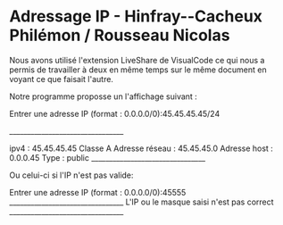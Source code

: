 # Adressage IP - Hinfray--Cacheux Philémon / Rousseau Nicolas

Nous avons utilisé l'extension LiveShare de VisualCode ce qui nous a permis de travailler à deux en même temps sur 
le même document en voyant ce que faisait l'autre.


Notre programme proposse un l'affichage suivant :

Entrer une adresse IP (format : 0.0.0.0/0):45.45.45.45/24

\________________________________

ipv4 : 45.45.45.45
Classe A
Adresse réseau : 45.45.45.0
Adresse host : 0.0.0.45
Type : public
\________________________________


Ou celui-ci si l'IP n'est pas valide: 

Entrer une adresse IP (format : 0.0.0.0/0):45555
\________________________________
L'IP ou le masque saisi n'est pas correct
\________________________________
